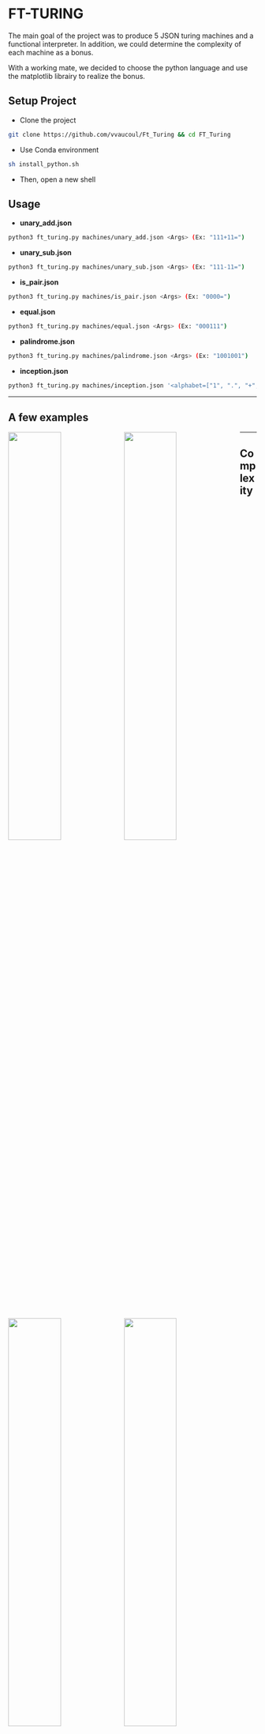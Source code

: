 # FT-TURING

The main goal of the project was to produce 5 JSON turing machines and a functional interpreter.
In addition, we could determine the complexity of each machine as a bonus.

With a working mate, we decided to choose the python language and use the matplotlib librairy to realize the bonus.

## Setup Project

- Clone the project
```bash
git clone https://github.com/vvaucoul/Ft_Turing && cd FT_Turing
```
- Use Conda environment
```bash
sh install_python.sh
```
- Then, open a new shell

## Usage

- **unary_add.json**
```bash
python3 ft_turing.py machines/unary_add.json <Args> (Ex: "111+11=")
```

- **unary_sub.json**
```bash
python3 ft_turing.py machines/unary_sub.json <Args> (Ex: "111-11=")
```

- **is_pair.json**
```bash
python3 ft_turing.py machines/is_pair.json <Args> (Ex: "0000=")
```

- **equal.json**
```bash
python3 ft_turing.py machines/equal.json <Args> (Ex: "000111")
```

- **palindrome.json**
```bash
python3 ft_turing.py machines/palindrome.json <Args> (Ex: "1001001")
```

- **inception.json**
```bash
python3 ft_turing.py machines/inception.json '<alphabet=["1", ".", "+", "="]><states=["move_to_plus", "move_to_equal", "end", "HALT"]><transitions={"move_to_plus":[{"read":"1", "to_state":"move_to_plus", "write":"1", "action":"RIGHT"}, {"read":"0", "to_state":"move_to_plus", "write":"0", "action":"RIGHT"}, {"read":"+", "to_state":"move_to_equal", "write":"1", "action":"RIGHT"}], "move_to_equal":[{"read":"1", "to_state":"move_to_equal", "write":"1", "action":"RIGHT"}, {"read":"0", "to_state":"move_to_equal", "write":"0", "action":"RIGHT"}, {"read":"=", "to_state":"end", "write":".", "action":"LEFT"}], "end":[{"read":"1", "to_state":"HALT", "write":".", "action":"LEFT"}]}>1+1='
```

-----

## A few examples

<img align="left" src="https://user-images.githubusercontent.com/66129673/198415388-e508e947-6d1d-4fe4-b2f8-4b09c617b6da.png" width="46%">
<img align="left" src="https://user-images.githubusercontent.com/66129673/198416107-21f970d1-ade7-4303-b3f1-35e6fc323fd7.png" width="46%">
<img align="left" src="https://user-images.githubusercontent.com/66129673/198415520-6eca21d3-898e-40a5-b5bc-aaa7968eae3e.png" width="46%">
<img align="left" src="https://user-images.githubusercontent.com/66129673/198416030-036daefa-22cb-4a58-bdbc-03542915fae3.png" width="46%">

-----

## Complexity

<img align="left" src="https://user-images.githubusercontent.com/66129673/198416782-3fb05646-0504-418f-ad6a-4884c01b4da6.png" width="60%">
